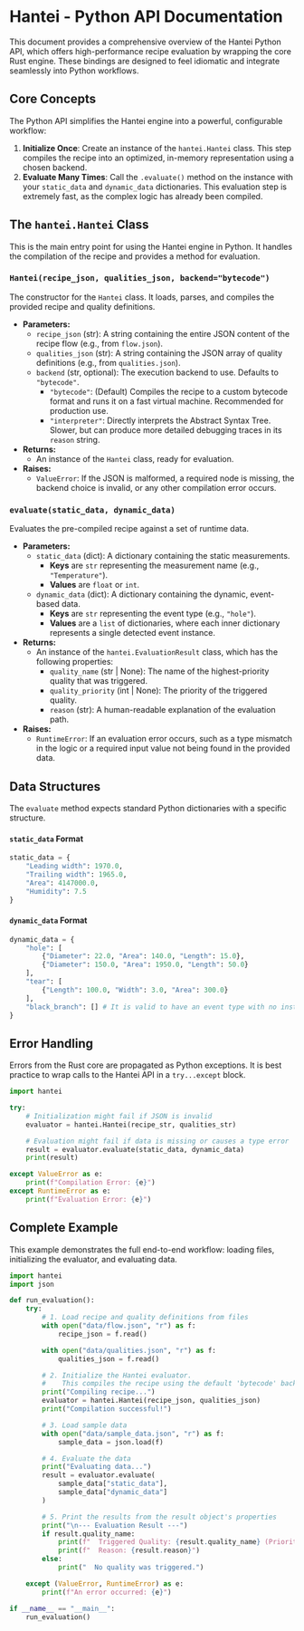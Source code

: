 # Hantei - Python API Documentation

This document provides a comprehensive overview of the Hantei Python API, which offers high-performance recipe evaluation by wrapping the core Rust engine. These bindings are designed to feel idiomatic and integrate seamlessly into Python workflows.

## Core Concepts

The Python API simplifies the Hantei engine into a powerful, configurable workflow:

1.  **Initialize Once**: Create an instance of the `hantei.Hantei` class. This step compiles the recipe into an optimized, in-memory representation using a chosen backend.
2.  **Evaluate Many Times**: Call the `.evaluate()` method on the instance with your `static_data` and `dynamic_data` dictionaries. This evaluation step is extremely fast, as the complex logic has already been compiled.

## The `hantei.Hantei` Class

This is the main entry point for using the Hantei engine in Python. It handles the compilation of the recipe and provides a method for evaluation.

### `Hantei(recipe_json, qualities_json, backend="bytecode")`

The constructor for the `Hantei` class. It loads, parses, and compiles the provided recipe and quality definitions.

- **Parameters:**
    - `recipe_json` (str): A string containing the entire JSON content of the recipe flow (e.g., from `flow.json`).
    - `qualities_json` (str): A string containing the JSON array of quality definitions (e.g., from `qualities.json`).
    - `backend` (str, optional): The execution backend to use. Defaults to `"bytecode"`.
        - `"bytecode"`: (Default) Compiles the recipe to a custom bytecode format and runs it on a fast virtual machine. Recommended for production use.
        - `"interpreter"`: Directly interprets the Abstract Syntax Tree. Slower, but can produce more detailed debugging traces in its `reason` string.
- **Returns:**
    - An instance of the `Hantei` class, ready for evaluation.
- **Raises:**
    - `ValueError`: If the JSON is malformed, a required node is missing, the backend choice is invalid, or any other compilation error occurs.

### `evaluate(static_data, dynamic_data)`

Evaluates the pre-compiled recipe against a set of runtime data.

- **Parameters:**
    - `static_data` (dict): A dictionary containing the static measurements.
        - **Keys** are `str` representing the measurement name (e.g., `"Temperature"`).
        - **Values** are `float` or `int`.
    - `dynamic_data` (dict): A dictionary containing the dynamic, event-based data.
        - **Keys** are `str` representing the event type (e.g., `"hole"`).
        - **Values** are a `list` of dictionaries, where each inner dictionary represents a single detected event instance.
- **Returns:**
    - An instance of the `hantei.EvaluationResult` class, which has the following properties:
        - `quality_name` (str | None): The name of the highest-priority quality that was triggered.
        - `quality_priority` (int | None): The priority of the triggered quality.
        - `reason` (str): A human-readable explanation of the evaluation path.
- **Raises:**
    - `RuntimeError`: If an evaluation error occurs, such as a type mismatch in the logic or a required input value not being found in the provided data.

## Data Structures

The `evaluate` method expects standard Python dictionaries with a specific structure.

#### `static_data` Format

```python
static_data = {
    "Leading width": 1970.0,
    "Trailing width": 1965.0,
    "Area": 4147000.0,
    "Humidity": 7.5
}
```

#### `dynamic_data` Format

```python
dynamic_data = {
    "hole": [
        {"Diameter": 22.0, "Area": 140.0, "Length": 15.0},
        {"Diameter": 150.0, "Area": 1950.0, "Length": 50.0}
    ],
    "tear": [
        {"Length": 100.0, "Width": 3.0, "Area": 300.0}
    ],
    "black_branch": [] # It is valid to have an event type with no instances
}
```

## Error Handling

Errors from the Rust core are propagated as Python exceptions. It is best practice to wrap calls to the Hantei API in a `try...except` block.

```python
import hantei

try:
    # Initialization might fail if JSON is invalid
    evaluator = hantei.Hantei(recipe_str, qualities_str)

    # Evaluation might fail if data is missing or causes a type error
    result = evaluator.evaluate(static_data, dynamic_data)
    print(result)

except ValueError as e:
    print(f"Compilation Error: {e}")
except RuntimeError as e:
    print(f"Evaluation Error: {e}")
```

## Complete Example

This example demonstrates the full end-to-end workflow: loading files, initializing the evaluator, and evaluating data.

```python
import hantei
import json

def run_evaluation():
    try:
        # 1. Load recipe and quality definitions from files
        with open("data/flow.json", "r") as f:
            recipe_json = f.read()

        with open("data/qualities.json", "r") as f:
            qualities_json = f.read()

        # 2. Initialize the Hantei evaluator.
        #    This compiles the recipe using the default 'bytecode' backend.
        print("Compiling recipe...")
        evaluator = hantei.Hantei(recipe_json, qualities_json)
        print("Compilation successful!")

        # 3. Load sample data
        with open("data/sample_data.json", "r") as f:
            sample_data = json.load(f)

        # 4. Evaluate the data
        print("Evaluating data...")
        result = evaluator.evaluate(
            sample_data["static_data"],
            sample_data["dynamic_data"]
        )

        # 5. Print the results from the result object's properties
        print("\n--- Evaluation Result ---")
        if result.quality_name:
            print(f"  Triggered Quality: {result.quality_name} (Priority: {result.quality_priority})")
            print(f"  Reason: {result.reason}")
        else:
            print("  No quality was triggered.")

    except (ValueError, RuntimeError) as e:
        print(f"An error occurred: {e}")

if __name__ == "__main__":
    run_evaluation()
```
